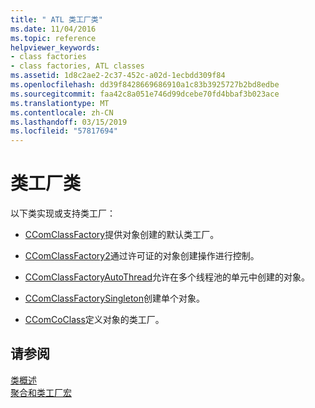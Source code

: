 ```yaml
---
title: " ATL 类工厂类"
ms.date: 11/04/2016
ms.topic: reference
helpviewer_keywords:
- class factories
- class factories, ATL classes
ms.assetid: 1d8c2ae2-2c37-452c-a02d-1ecbdd309f84
ms.openlocfilehash: dd39f8428669686910a1c83b3925727b2bd8edbe
ms.sourcegitcommit: faa42c8a051e746d99dcebe70fd4bbaf3b023ace
ms.translationtype: MT
ms.contentlocale: zh-CN
ms.lasthandoff: 03/15/2019
ms.locfileid: "57817694"
---
```

# <a name="class-factories-classes"></a>类工厂类

以下类实现或支持类工厂：

- [CComClassFactory](../atl/reference/ccomclassfactory-class.md)提供对象创建的默认类工厂。

- [CComClassFactory2](../atl/reference/ccomclassfactory2-class.md)通过许可证的对象创建操作进行控制。

- [CComClassFactoryAutoThread](../atl/reference/ccomclassfactoryautothread-class.md)允许在多个线程池的单元中创建的对象。

- [CComClassFactorySingleton](../atl/reference/ccomclassfactorysingleton-class.md)创建单个对象。

- [CComCoClass](../atl/reference/ccomcoclass-class.md)定义对象的类工厂。

## <a name="see-also"></a>请参阅

[类概述](../atl/atl-class-overview.md)<br/>
[聚合和类工厂宏](../atl/reference/aggregation-and-class-factory-macros.md)
